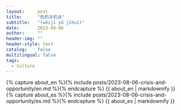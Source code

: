 ```yaml
---
layout:     post
title:      "危机与机会"
subtitle:   "(wēijī yǔ jīhuì)"
date:       2023-08-06
author:     ""
header-img: ""
header-style: text
catalog:    false
multilingual: false
tags:
  - Culture
---
```


<div class="en post-container">
    {% capture about_en %}{% include posts/2023-08-06-crisis-and-opportunity/en.md %}{% endcapture %}
    {{ about_en | markdownify }}
</div>

<div class="es post-container">
    {% capture about_es %}{% include posts/2023-08-06-crisis-and-opportunity/es.md %}{% endcapture %}
    {{ about_es | markdownify }}
</div>
